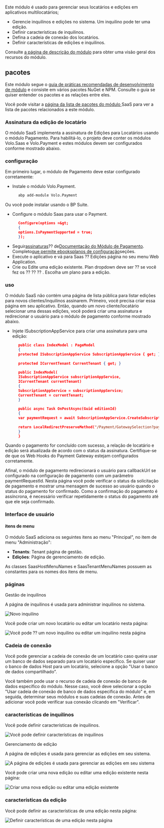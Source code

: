 Este módulo é usado para gerenciar seus locatários e edições em aplicativos multilocatários;

- Gerencie inquilinos e edições no sistema. Um inquilino pode ter uma edição.
- Definir características de inquilinos.
- Defina a cadeia de conexão dos locatários.
- Definir características de edições e inquilinos.

Consulte [a página de descrição do módulo](https://commercial.abp.io/modules/Volo.Saas "") para obter uma visão geral dos recursos do módulo.

## pacotes

Este módulo segue o [guia de práticas recomendadas de desenvolvimento de módulo](https://docs.abp.io/en/abp/latest/Best-Practices/Index "") e consiste em vários pacotes NuGet e NPM. Consulte o guia se quiser entender os pacotes e as relações entre eles.

Você pode visitar a [página da lista de pacotes do módulo ](https://abp.io/packages?moduleName=Volo.Saas "")SaaS para ver a lista de pacotes relacionados a este módulo.

### Assinatura da edição de locatário
O módulo SaaS implementa a assinatura de Edições para Locatários usando o módulo Pagamento. Para habilitá-lo, o projeto deve conter os módulos Volo.Saas e Volo.Payment e estes módulos devem ser configurados conforme mostrado abaixo.
### configuração
Em primeiro lugar, o módulo de Pagamento deve estar configurado corretamente:

- Instale o módulo Volo.Payment.
```bash
      abp add-module Volo.Payment
```
Ou você pode instalar usando o BP Suite.

- Configure o módulo Saas para usar o Payment.
```json                  
      Configure(options =&gt;
      {
      options.IsPaymentSupported = true;
      });
```

- Seguir[assinaturas](https://docs.abp.io/en/commercial/7.0/modules/payment#subscriptions "")⁇  de[Documentação do Módulo de Pagamento](https://docs.abp.io/en/commercial/7.0/modules/payment#subscriptions ""). Completo[que permite ebooks](https://docs.abp.io/en/commercial/7.0/modules/payment#enabling-webhooks "")[planos de configuração](https://docs.abp.io/en/commercial/7.0/modules/payment#configuring-plans "")seções.
- Execute o aplicativo e vá para Saas  ⁇  Edições página no seu menu Web Application.
- Crie ou Edite uma edição existente. Plan dropdown deve ser ⁇  se você fez os ⁇  ⁇  ⁇ . Escolha um plano para a edição.

### uso
O módulo SaaS não contém uma página de lista pública para listar edições para novos clientes/inquilinos assinarem. Primeiro, você precisa criar essa página em seu aplicativo. Então, quando um novo cliente/locatário selecionar uma dessas edições, você poderá criar uma assinatura e redirecionar o usuário para o módulo de pagamento conforme mostrado abaixo.

- Injete ISubscriptionAppService para criar uma assinatura para uma edição:
```json
      public class IndexModel : PageModel
      {
      protected ISubscriptionAppService SubscriptionAppService { get; }
    
      protected ICurrentTenant CurrentTenant { get; }
    
      public IndexModel(
      ISubscriptionAppService subscriptionAppService,
      ICurrentTenant currentTenant)
      {
      SubscriptionAppService = subscriptionAppService;
      CurrentTenant = currentTenant;
      }
    
      public async Task OnPostAsync(Guid editionId)
      {
      var paymentRequest = await SubscriptionAppService.CreateSubscriptionAsync(editionId, CurrentTenant.GetId());
    
      return LocalRedirectPreserveMethod("/Payment/GatewaySelection?paymentRequestId=" + paymentRequest.Id);
      }
      }
```
Quando o pagamento for concluído com sucesso, a relação de locatário e edição será atualizada de acordo com o status da assinatura. Certifique-se de que os Web Hooks do Payment Gateway estejam configurados corretamente.

Afinal, o módulo de pagamento redirecionará o usuário para callbackUrl se configurado na configuração de pagamento com um parâmetro paymentRequestId. Nesta página você pode verificar o status da solicitação de pagamento e mostrar uma mensagem de sucesso ao usuário quando o status do pagamento for confirmado. Como a confirmação do pagamento é assíncrona, é necessário verificar repetidamente o status do pagamento até que ele seja confirmado.

### Interface de usuário
#### itens de menu
O módulo SaaS adiciona os seguintes itens ao menu "Principal", no item de menu "Administração":

- **Tenants**: Tenant página de gestão.
- **Edições**: Página de gerenciamento de edição.

As classes SaasHostMenuNames e SaasTenantMenuNames possuem as constantes para os nomes dos itens de menu.

### páginas
Gestão de inquilinos

A página de inquilinos é usada para administrar inquilinos no sistema.

![Novo inquilino](./images/tenant.png "")

Você pode criar um novo locatário ou editar um locatário nesta página:

![Você pode ⁇  um novo inquilino ou editar um inquilino nesta página](./images/tenant-new.png "")
### Cadeia de conexão
Você pode gerenciar a cadeia de conexão de um locatário caso queira usar um banco de dados separado para um locatário específico. Se quiser usar o banco de dados Host para um locatário, selecione a opção "Usar o banco de dados compartilhado".

Você também pode usar o recurso de cadeia de conexão de banco de dados específico do módulo. Nesse caso, você deve selecionar a opção "Usar cadeia de conexão de banco de dados específica do módulo" e, em seguida, determinar seus módulos e suas cadeias de conexão. Antes de adicionar você pode verificar sua conexão clicando em "Verificar".

### características de inquilinos
Você pode definir características de inquilinos.

![Você pode definir características de inquilinos](./images/tenant-features.png "")

Gerenciamento de edição

A página de edições é usada para gerenciar as edições em seu sistema.

![A página de edições é usada para gerenciar as edições em seu sistema](./images/editions.png "")

Você pode criar uma nova edição ou editar uma edição existente nesta página:

![Criar uma nova edição ou editar uma edição existente](./images/edition-new.png "")
### características da edição
Você pode definir as características de uma edição nesta página:

![Definir características de uma edição nesta página](./images/editions-edit.png "")
